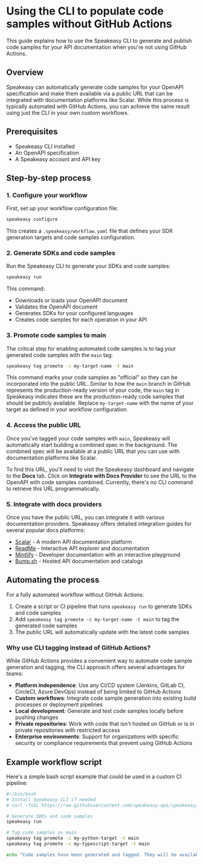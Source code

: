 # Using the CLI to populate code samples without GitHub Actions

This guide explains how to use the Speakeasy CLI to generate and publish code samples for your API documentation when you're not using GitHub Actions.

## Overview

Speakeasy can automatically generate code samples for your OpenAPI specification and make them available via a public URL that can be integrated with documentation platforms like Scalar. While this process is typically automated with GitHub Actions, you can achieve the same result using just the CLI in your own custom workflows.

## Prerequisites

- Speakeasy CLI installed
- An OpenAPI specification
- A Speakeasy account and API key

## Step-by-step process

### 1. Configure your workflow

First, set up your workflow configuration file:

```bash
speakeasy configure
```

This creates a `.speakeasy/workflow.yaml` file that defines your SDK generation targets and code samples configuration.

### 2. Generate SDKs and code samples

Run the Speakeasy CLI to generate your SDKs and code samples:

```bash
speakeasy run
```

This command:
- Downloads or loads your OpenAPI document
- Validates the OpenAPI document
- Generates SDKs for your configured languages
- Creates code samples for each operation in your API

### 3. Promote code samples to main

The critical step for enabling automated code samples is to tag your generated code samples with the `main` tag:

```bash
speakeasy tag promote -c my-target-name -t main
```

This command marks your code samples as "official" so they can be incorporated into the public URL. Similar to how the `main` branch in GitHub represents the production-ready version of your code, the `main` tag in Speakeasy indicates these are the production-ready code samples that should be publicly available. Replace `my-target-name` with the name of your target as defined in your workflow configuration.

### 4. Access the public URL

Once you've tagged your code samples with `main`, Speakeasy will automatically start building a combined spec in the background. The combined spec will be available at a public URL that you can use with documentation platforms like Scalar.

To find this URL, you'll need to visit the Speakeasy dashboard and navigate to the **Docs** tab. Click on **Integrate with Docs Provider** to see the URL to the OpenAPI with code samples combined. Currently, there's no CLI command to retrieve this URL programmatically.

### 5. Integrate with docs providers

Once you have the public URL, you can integrate it with various documentation providers. Speakeasy offers detailed integration guides for several popular docs platforms:

- [Scalar](/docs/sdk-docs/integrations/scalar) - A modern API documentation platform
- [ReadMe](/docs/sdk-docs/integrations/readme) - Interactive API explorer and documentation
- [Mintlify](/docs/sdk-docs/integrations/mintlify) - Developer documentation with an interactive playground
- [Bump.sh](/docs/sdk-docs/integrations/bump) - Hosted API documentation and catalogs

## Automating the process

For a fully automated workflow without GitHub Actions:

1. Create a script or CI pipeline that runs `speakeasy run` to generate SDKs and code samples
2. Add `speakeasy tag promote -c my-target-name -t main` to tag the generated code samples
3. The public URL will automatically update with the latest code samples

### Why use CLI tagging instead of GitHub Actions?

While GitHub Actions provides a convenient way to automate code sample generation and tagging, the CLI approach offers several advantages for teams:

- **Platform independence**: Use any CI/CD system (Jenkins, GitLab CI, CircleCI, Azure DevOps) instead of being limited to GitHub Actions
- **Custom workflows**: Integrate code sample generation into existing build processes or deployment pipelines
- **Local development**: Generate and test code samples locally before pushing changes
- **Private repositories**: Work with code that isn't hosted on GitHub or is in private repositories with restricted access
- **Enterprise environments**: Support for organizations with specific security or compliance requirements that prevent using GitHub Actions

## Example workflow script

Here's a simple bash script example that could be used in a custom CI pipeline:

```bash
#!/bin/bash
# Install Speakeasy CLI if needed
# curl -fsSL https://raw.githubusercontent.com/speakeasy-api/speakeasy/main/install.sh | sh

# Generate SDKs and code samples
speakeasy run

# Tag code samples as main
speakeasy tag promote -c my-python-target -t main
speakeasy tag promote -c my-typescript-target -t main

echo "Code samples have been generated and tagged. They will be available at the public URL in the Speakeasy dashboard."
```
